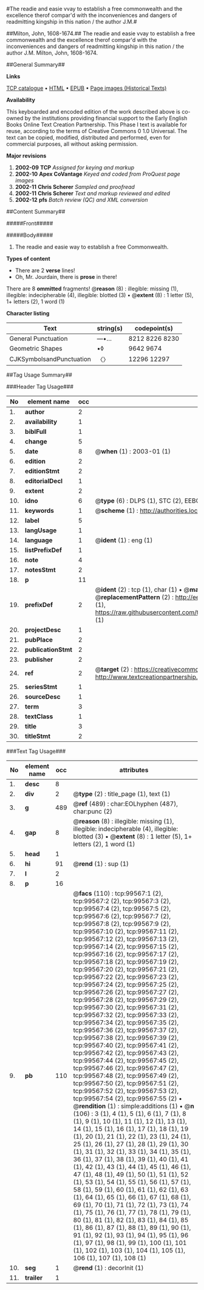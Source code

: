 #The readie and easie vvay to establish a free commonwealth and the excellence therof compar'd with the inconveniences and dangers of readmitting kingship in this nation / the author J.M.#

##Milton, John, 1608-1674.##
The readie and easie vvay to establish a free commonwealth and the excellence therof compar'd with the inconveniences and dangers of readmitting kingship in this nation / the author J.M.
Milton, John, 1608-1674.

##General Summary##

**Links**

[TCP catalogue](http://www.ota.ox.ac.uk/tcp/)  • 
[HTML](http://tei.it.ox.ac.uk/tcp/Texts-HTML/free/A50/A50948.html)  • 
[EPUB](http://tei.it.ox.ac.uk/tcp/Texts-EPUB/free/A50/A50948.epub) • 
[Page images (Historical Texts)](https://data.historicaltexts.jisc.ac.uk/view?pubId=eebo-13442281e&pageId=eebo-13442281e-99567-1)

**Availability**

This keyboarded and encoded edition of the
	       work described above is co-owned by the institutions
	       providing financial support to the Early English Books
	       Online Text Creation Partnership. This Phase I text is
	       available for reuse, according to the terms of Creative
	       Commons 0 1.0 Universal. The text can be copied,
	       modified, distributed and performed, even for
	       commercial purposes, all without asking permission.

**Major revisions**

1. __2002-09__ __TCP__ *Assigned for keying and markup*
1. __2002-10__ __Apex CoVantage__ *Keyed and coded from ProQuest page images*
1. __2002-11__ __Chris Scherer__ *Sampled and proofread*
1. __2002-11__ __Chris Scherer__ *Text and markup reviewed and edited*
1. __2002-12__ __pfs__ *Batch review (QC) and XML conversion*

##Content Summary##

#####Front#####

#####Body#####

1. The readie and easie way to establish a free Commonwealth.

**Types of content**

  * There are 2 **verse** lines!
  * Oh, Mr. Jourdain, there is **prose** in there!

There are 8 **ommitted** fragments! 
 @__reason__ (8) : illegible: missing (1), illegible: indecipherable (4), illegible: blotted (3)  •  @__extent__ (8) : 1 letter (5), 1+ letters (2), 1 word (1)

**Character listing**


|Text|string(s)|codepoint(s)|
|---|---|---|
|General Punctuation|—•…|8212 8226 8230|
|Geometric Shapes|▪◊|9642 9674|
|CJKSymbolsandPunctuation|〈〉|12296 12297|

##Tag Usage Summary##

###Header Tag Usage###

|No|element name|occ|attributes|
|---|---|---|---|
|1.|__author__|2||
|2.|__availability__|1||
|3.|__biblFull__|1||
|4.|__change__|5||
|5.|__date__|8| @__when__ (1) : 2003-01 (1)|
|6.|__edition__|2||
|7.|__editionStmt__|2||
|8.|__editorialDecl__|1||
|9.|__extent__|2||
|10.|__idno__|6| @__type__ (6) : DLPS (1), STC (2), EEBO-CITATION (1), OCLC (1), VID (1)|
|11.|__keywords__|1| @__scheme__ (1) : http://authorities.loc.gov/ (1)|
|12.|__label__|5||
|13.|__langUsage__|1||
|14.|__language__|1| @__ident__ (1) : eng (1)|
|15.|__listPrefixDef__|1||
|16.|__note__|4||
|17.|__notesStmt__|2||
|18.|__p__|11||
|19.|__prefixDef__|2| @__ident__ (2) : tcp (1), char (1)  •  @__matchPattern__ (2) : ([0-9\-]+):([0-9IVX]+) (1), (.+) (1)  •  @__replacementPattern__ (2) : http://eebo.chadwyck.com/downloadtiff?vid=$1&page=$2 (1), https://raw.githubusercontent.com/textcreationpartnership/Texts/master/tcpchars.xml#$1 (1)|
|20.|__projectDesc__|1||
|21.|__pubPlace__|2||
|22.|__publicationStmt__|2||
|23.|__publisher__|2||
|24.|__ref__|2| @__target__ (2) : https://creativecommons.org/publicdomain/zero/1.0/ (1), http://www.textcreationpartnership.org/docs/. (1)|
|25.|__seriesStmt__|1||
|26.|__sourceDesc__|1||
|27.|__term__|3||
|28.|__textClass__|1||
|29.|__title__|3||
|30.|__titleStmt__|2||


###Text Tag Usage###

|No|element name|occ|attributes|
|---|---|---|---|
|1.|__desc__|8||
|2.|__div__|2| @__type__ (2) : title_page (1), text (1)|
|3.|__g__|489| @__ref__ (489) : char:EOLhyphen (487), char:punc (2)|
|4.|__gap__|8| @__reason__ (8) : illegible: missing (1), illegible: indecipherable (4), illegible: blotted (3)  •  @__extent__ (8) : 1 letter (5), 1+ letters (2), 1 word (1)|
|5.|__head__|1||
|6.|__hi__|91| @__rend__ (1) : sup (1)|
|7.|__l__|2||
|8.|__p__|16||
|9.|__pb__|110| @__facs__ (110) : tcp:99567:1 (2), tcp:99567:2 (2), tcp:99567:3 (2), tcp:99567:4 (2), tcp:99567:5 (2), tcp:99567:6 (2), tcp:99567:7 (2), tcp:99567:8 (2), tcp:99567:9 (2), tcp:99567:10 (2), tcp:99567:11 (2), tcp:99567:12 (2), tcp:99567:13 (2), tcp:99567:14 (2), tcp:99567:15 (2), tcp:99567:16 (2), tcp:99567:17 (2), tcp:99567:18 (2), tcp:99567:19 (2), tcp:99567:20 (2), tcp:99567:21 (2), tcp:99567:22 (2), tcp:99567:23 (2), tcp:99567:24 (2), tcp:99567:25 (2), tcp:99567:26 (2), tcp:99567:27 (2), tcp:99567:28 (2), tcp:99567:29 (2), tcp:99567:30 (2), tcp:99567:31 (2), tcp:99567:32 (2), tcp:99567:33 (2), tcp:99567:34 (2), tcp:99567:35 (2), tcp:99567:36 (2), tcp:99567:37 (2), tcp:99567:38 (2), tcp:99567:39 (2), tcp:99567:40 (2), tcp:99567:41 (2), tcp:99567:42 (2), tcp:99567:43 (2), tcp:99567:44 (2), tcp:99567:45 (2), tcp:99567:46 (2), tcp:99567:47 (2), tcp:99567:48 (2), tcp:99567:49 (2), tcp:99567:50 (2), tcp:99567:51 (2), tcp:99567:52 (2), tcp:99567:53 (2), tcp:99567:54 (2), tcp:99567:55 (2)  •  @__rendition__ (1) : simple:additions (1)  •  @__n__ (106) : 3 (1), 4 (1), 5 (1), 6 (1), 7 (1), 8 (1), 9 (1), 10 (1), 11 (1), 12 (1), 13 (1), 14 (1), 15 (1), 16 (1), 17 (1), 18 (1), 19 (1), 20 (1), 21 (1), 22 (1), 23 (1), 24 (1), 25 (1), 26 (1), 27 (1), 28 (1), 29 (1), 30 (1), 31 (1), 32 (1), 33 (1), 34 (1), 35 (1), 36 (1), 37 (1), 38 (1), 39 (1), 40 (1), 41 (1), 42 (1), 43 (1), 44 (1), 45 (1), 46 (1), 47 (1), 48 (1), 49 (1), 50 (1), 51 (1), 52 (1), 53 (1), 54 (1), 55 (1), 56 (1), 57 (1), 58 (1), 59 (1), 60 (1), 61 (1), 62 (1), 63 (1), 64 (1), 65 (1), 66 (1), 67 (1), 68 (1), 69 (1), 70 (1), 71 (1), 72 (1), 73 (1), 74 (1), 75 (1), 76 (1), 77 (1), 78 (1), 79 (1), 80 (1), 81 (1), 82 (1), 83 (1), 84 (1), 85 (1), 86 (1), 87 (1), 88 (1), 89 (1), 90 (1), 91 (1), 92 (1), 93 (1), 94 (1), 95 (1), 96 (1), 97 (1), 98 (1), 99 (1), 100 (1), 101 (1), 102 (1), 103 (1), 104 (1), 105 (1), 106 (1), 107 (1), 108 (1)|
|10.|__seg__|1| @__rend__ (1) : decorInit (1)|
|11.|__trailer__|1||
